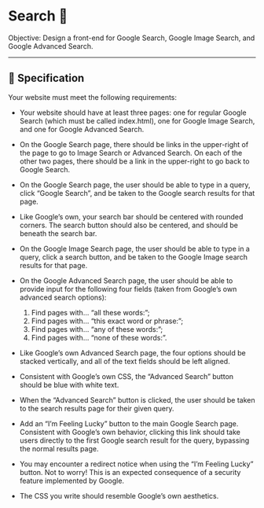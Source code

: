 # Search 🔎

Objective: Design a front-end for Google Search, Google Image Search, and Google Advanced Search.

---

## 📜 Specification 

Your website must meet the following requirements:

- Your website should have at least three pages: one for regular Google Search (which must be called index.html), one for Google Image Search, and one for Google Advanced Search.

- On the Google Search page, there should be links in the upper-right of the page to go to Image Search or Advanced Search. On each of the other two pages, there should be a link in the upper-right to go back to Google Search.

- On the Google Search page, the user should be able to type in a query, click “Google Search”, and be taken to the Google search results for that page.

- Like Google’s own, your search bar should be centered with rounded corners. The search button should also be centered, and should be beneath the search bar.

- On the Google Image Search page, the user should be able to type in a query, click a search button, and be taken to the Google Image search results for that page.

- On the Google Advanced Search page, the user should be able to provide input for the following four fields (taken from Google’s own advanced search options):
  1. Find pages with… “all these words:”;
  2. Find pages with… “this exact word or phrase:”;
  3. Find pages with… “any of these words:”;
  4. Find pages with… “none of these words:”.

- Like Google’s own Advanced Search page, the four options should be stacked vertically, and all of the text fields should be left aligned.

- Consistent with Google’s own CSS, the “Advanced Search” button should be blue with white text.

- When the “Advanced Search” button is clicked, the user should be taken to the search results page for their given query.

- Add an “I’m Feeling Lucky” button to the main Google Search page. Consistent with Google’s own behavior, clicking this link should take users directly to the first Google search result for the query, bypassing the normal results page.

- You may encounter a redirect notice when using the “I’m Feeling Lucky” button. Not to worry! This is an expected consequence of a security feature implemented by Google.

- The CSS you write should resemble Google’s own aesthetics.